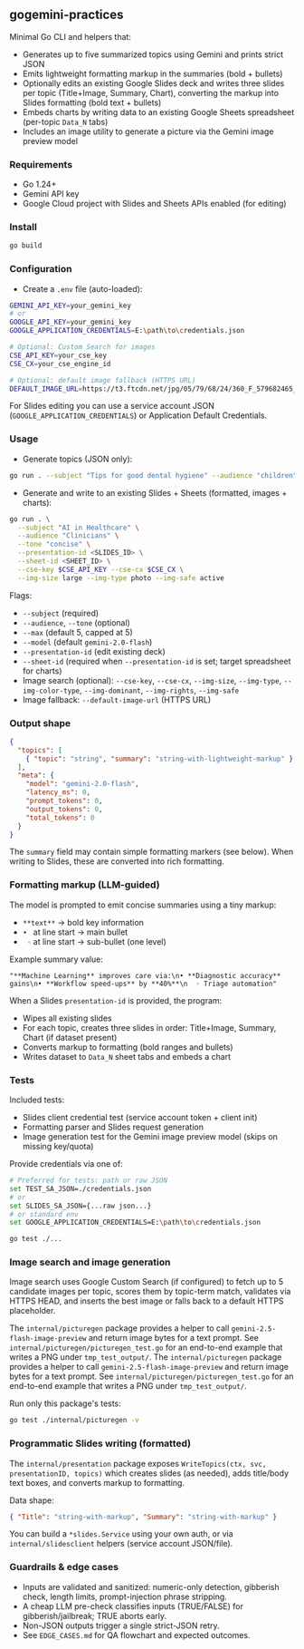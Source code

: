 ## gogemini-practices

Minimal Go CLI and helpers that:
- Generates up to five summarized topics using Gemini and prints strict JSON
- Emits lightweight formatting markup in the summaries (bold + bullets)
- Optionally edits an existing Google Slides deck and writes three slides per topic (Title+Image, Summary, Chart), converting the markup into Slides formatting (bold text + bullets)
- Embeds charts by writing data to an existing Google Sheets spreadsheet (per-topic `Data_N` tabs)
- Includes an image utility to generate a picture via the Gemini image preview model

### Requirements
- Go 1.24+
- Gemini API key
- Google Cloud project with Slides and Sheets APIs enabled (for editing)

### Install
```bash
go build
```

### Configuration
- Create a `.env` file (auto-loaded):
```bash
GEMINI_API_KEY=your_gemini_key
# or
GOOGLE_API_KEY=your_gemini_key
GOOGLE_APPLICATION_CREDENTIALS=E:\path\to\credentials.json

# Optional: Custom Search for images
CSE_API_KEY=your_cse_key
CSE_CX=your_cse_engine_id

# Optional: default image fallback (HTTPS URL)
DEFAULT_IMAGE_URL=https://t3.ftcdn.net/jpg/05/79/68/24/360_F_579682465_CBq4AWAFmFT1otwioF5X327rCjkVICyH.jpg
```

For Slides editing you can use a service account JSON (`GOOGLE_APPLICATION_CREDENTIALS`) or Application Default Credentials.

### Usage
- Generate topics (JSON only):
```bash
go run . --subject "Tips for good dental hygiene" --audience "children" --tone "slightly serious"
```

- Generate and write to an existing Slides + Sheets (formatted, images + charts):
```bash
go run . \
  --subject "AI in Healthcare" \
  --audience "Clinicians" \
  --tone "concise" \
  --presentation-id <SLIDES_ID> \
  --sheet-id <SHEET_ID> \
  --cse-key $CSE_API_KEY --cse-cx $CSE_CX \
  --img-size large --img-type photo --img-safe active
```

Flags:
- `--subject` (required)
- `--audience`, `--tone` (optional)
- `--max` (default 5, capped at 5)
- `--model` (default `gemini-2.0-flash`)
- `--presentation-id` (edit existing deck)
- `--sheet-id` (required when `--presentation-id` is set; target spreadsheet for charts)
- Image search (optional): `--cse-key`, `--cse-cx`, `--img-size`, `--img-type`, `--img-color-type`, `--img-dominant`, `--img-rights`, `--img-safe`
- Image fallback: `--default-image-url` (HTTPS URL)

### Output shape
```json
{
  "topics": [
    { "topic": "string", "summary": "string-with-lightweight-markup" }
  ],
  "meta": {
    "model": "gemini-2.0-flash",
    "latency_ms": 0,
    "prompt_tokens": 0,
    "output_tokens": 0,
    "total_tokens": 0
  }
}
```

The `summary` field may contain simple formatting markers (see below). When writing to Slides, these are converted into rich formatting.

### Formatting markup (LLM-guided)
The model is prompted to emit concise summaries using a tiny markup:

- `**text**` → bold key information
- `• ` at line start → main bullet
- `  ◦ ` at line start → sub-bullet (one level)

Example summary value:

```
"**Machine Learning** improves care via:\n• **Diagnostic accuracy** gains\n• **Workflow speed-ups** by **40%**\n  ◦ Triage automation"
```

When a Slides `presentation-id` is provided, the program:
- Wipes all existing slides
- For each topic, creates three slides in order: Title+Image, Summary, Chart (if dataset present)
- Converts markup to formatting (bold ranges and bullets)
- Writes dataset to `Data_N` sheet tabs and embeds a chart

### Tests
Included tests:
- Slides client credential test (service account token + client init)
- Formatting parser and Slides request generation
- Image generation test for the Gemini image preview model (skips on missing key/quota)

Provide credentials via one of:
```bash
# Preferred for tests: path or raw JSON
set TEST_SA_JSON=./credentials.json
# or
set SLIDES_SA_JSON={...raw json...}
# or standard env
set GOOGLE_APPLICATION_CREDENTIALS=E:\path\to\credentials.json

go test ./...
```

### Image search and image generation
Image search uses Google Custom Search (if configured) to fetch up to 5 candidate images per topic, scores them by topic-term match, validates via HTTPS HEAD, and inserts the best image or falls back to a default HTTPS placeholder.

The `internal/picturegen` package provides a helper to call `gemini-2.5-flash-image-preview` and return image bytes for a text prompt. See `internal/picturegen/picturegen_test.go` for an end-to-end example that writes a PNG under `tmp_test_output/`.
The `internal/picturegen` package provides a helper to call `gemini-2.5-flash-image-preview` and return image bytes for a text prompt. See `internal/picturegen/picturegen_test.go` for an end-to-end example that writes a PNG under `tmp_test_output/`.

Run only this package's tests:
```bash
go test ./internal/picturegen -v
```

### Programmatic Slides writing (formatted)
The `internal/presentation` package exposes `WriteTopics(ctx, svc, presentationID, topics)` which creates slides (as needed), adds title/body text boxes, and converts markup to formatting.

Data shape:
```json
{ "Title": "string-with-markup", "Summary": "string-with-markup" }
```

You can build a `*slides.Service` using your own auth, or via `internal/slidesclient` helpers (service account JSON/file).

### Guardrails & edge cases
- Inputs are validated and sanitized: numeric-only detection, gibberish check, length limits, prompt-injection phrase stripping.
- A cheap LLM pre-check classifies inputs (TRUE/FALSE) for gibberish/jailbreak; TRUE aborts early.
- Non-JSON outputs trigger a single strict-JSON retry.
- See `EDGE_CASES.md` for QA flowchart and expected outcomes.

